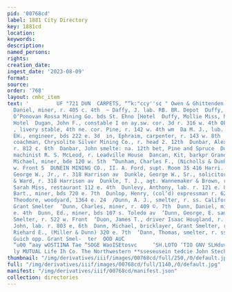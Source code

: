 ```yaml
---
pid: '00768cd'
label: 1881 City Directory
key: 1881cd
location: 
keywords: 
description: 
named_persons: 
rights: 
creation_date: 
ingest_date: '2023-08-09'
format: 
source: 
order: '768'
layout: cmhc_item
text: '         UF "721 DUN  CARPETS, ““k:"ccy''s¢ " Owen & Ghittenden’s,        Duffy,
  Daniel, miner, r. 405 c. 4th  ~ Daffy, J. lab. RB. BR. Depot  Duffy, Michael, engineer
  O’Ponovan Rossa Mining Go. bds St. Ehno [Hotel  Duffy, Mollie Miss, housekpr Clarendon
  Hotel  Dugan, John F., constable I on ay.sw. cor. 3d r. 316 w. 4th OF  Duggan, Ma:
  , livery stable, 4th ne. cor. Pine, r. 142 w. 4th wm  Da M. J., lub. r. 607 n. Mazel  John
  EH., engineer, bds 222 e. 3d  in, Ephraim, carpenter, r. 143 w. 8th  Dumas, L. If,
  coachman, Chrysolite Silver Mining Co., r. head 2. 12th  Dunbar, Alexander, miner,
  r. 812 ¢. 6th  Danbar, John smelte: na. 12th bet, Pine and Spruce  Duncan, Henry,
  machinist R. S. McLeod, r. Leadville House  Dancan, Kit, barkpr Grand Central Theatre  Dundon,
  Michael, miner, bde 120 w. 5th  “Dunham, Charles F., (Nicholls & Dunham) r. 121
  w. Front 5  DUNEIN MINING CO., II. A. Ford, supt. Room 35 416 Harri. son av  Dunkle,
  George W., Jr., r. 318 Harrison av  Dunkle, George W., Sr., solicitor Longshore
  & Ward, r. 318 Harrison av  Dunkle, T. J., agt. Wannemaker & Brown, r. 106 e. 6th  Dunlap,
  Sarah Miss, restaurant 112 e. 4th  Dunlevy, Anthony, lab. r. 121 e. 8th  Dunley,
  Bart., miner, bds 720 e. 7th  Dunlop, Henry, (col’d) expressman r. 620 w. 2d  ‘Danmire,
  Theodore, woodyard, 1364 e. 24  /Dunn, A. J., smelter, r. ss. California Guich opp.
  Grant Smelter  ‘Dunn, Charles, miner, r. 409 ©. 7th  Dunn, Daniel, miner, bds 426
  e. 4th  Dunn, Ed., miner, bds 107 s. Toledo av  ‘Dunn, George, E. sampler Grant
  Smelter, r. 522 w. Front  ‘Duon, James T., driver Isaac Hougland, r. 138 w. Front  Dunn,
  John, lab. r. 803 e, 6th  Dann, Michael, bricklayer, Grant Smelter, r. 508 e. 4th  ''sDunn,
  Riehard E., (Miller & Dunn) 320 e. 7th  ‘Dann, Thomas, smelter, r. ss. California
  Guich opp. Grant Smel-  ter  OOD AUC                                                             ip
  “u00 “aay wOSTIINA Tae “SOGE WaoISEtosvc     ‘SH.LOTO ‘TIO GNV SLHduvO  4 is the
  ly MUTUAL Life Ih Co. The Northwestern **sseseusein tedcie John Steck Aer. '
thumbnail: "/img/derivatives/iiif/images/00768cd/full/250,/0/default.jpg"
full: "/img/derivatives/iiif/images/00768cd/full/1140,/0/default.jpg"
manifest: "/img/derivatives/iiif/00768cd/manifest.json"
collection: directories
---
```

